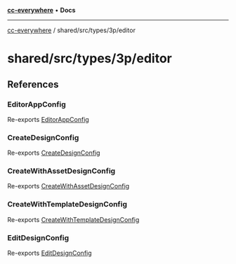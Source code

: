 [**cc-everywhere**](../../../../index.md) • **Docs**

***

[cc-everywhere](../../../../index.md) / shared/src/types/3p/editor

# shared/src/types/3p/editor

## References

### EditorAppConfig

Re-exports [EditorAppConfig](editor/AppConfig.md#editorappconfig)

### CreateDesignConfig

Re-exports [CreateDesignConfig](editor/DesignConfig.md#createdesignconfig)

### CreateWithAssetDesignConfig

Re-exports [CreateWithAssetDesignConfig](editor/DesignConfig.md#createwithassetdesignconfig)

### CreateWithTemplateDesignConfig

Re-exports [CreateWithTemplateDesignConfig](editor/DesignConfig.md#createwithtemplatedesignconfig)

### EditDesignConfig

Re-exports [EditDesignConfig](editor/DesignConfig.md#editdesignconfig)
